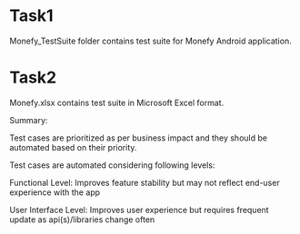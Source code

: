 # Task1
Monefy_TestSuite
folder contains test suite for Monefy Android application.

# Task2
Monefy.xlsx contains test suite in Microsoft Excel format. 

Summary:

Test cases are prioritized as per business impact and they should be automated based on their priority.

Test cases are automated considering following levels:

Functional Level: Improves feature stability but may not reflect end-user experience with the app

User Interface Level: Improves user experience but requires frequent update as api(s)/libraries change often

